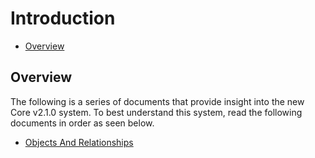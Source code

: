 # Introduction

 - [Overview](#markdown-header-overview)
 

## Overview
The following is a series of documents that provide insight into the new
Core v2.1.0 system. To best understand this system, read the following 
documents in order as seen below.

 - [Objects And Relationships](/introduction/ObjectsAndRelationships)

